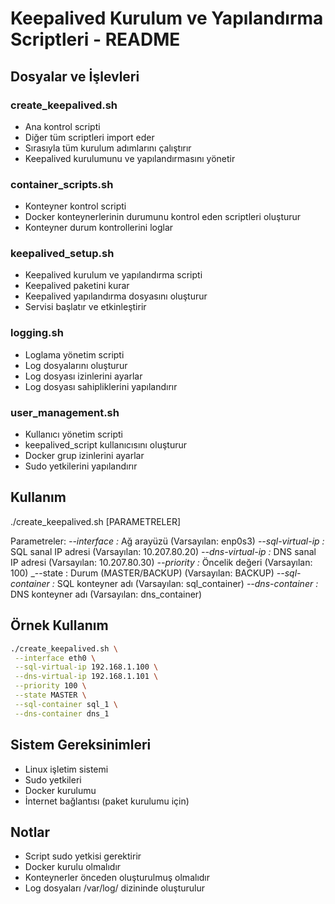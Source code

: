 # Keepalived Kurulum ve Yapılandırma Scriptleri - README

## Dosyalar ve İşlevleri

### create_keepalived.sh

- Ana kontrol scripti
- Diğer tüm scriptleri import eder
- Sırasıyla tüm kurulum adımlarını çalıştırır
- Keepalived kurulumunu ve yapılandırmasını yönetir

### container_scripts.sh

- Konteyner kontrol scripti
- Docker konteynerlerinin durumunu kontrol eden scriptleri oluşturur
- Konteyner durum kontrollerini loglar

### keepalived_setup.sh

- Keepalived kurulum ve yapılandırma scripti
- Keepalived paketini kurar
- Keepalived yapılandırma dosyasını oluşturur
- Servisi başlatır ve etkinleştirir

### logging.sh

- Loglama yönetim scripti
- Log dosyalarını oluşturur
- Log dosyası izinlerini ayarlar
- Log dosyası sahipliklerini yapılandırır

### user_management.sh

- Kullanıcı yönetim scripti
- keepalived_script kullanıcısını oluşturur
- Docker grup izinlerini ayarlar
- Sudo yetkilerini yapılandırır

## Kullanım

./create_keepalived.sh [PARAMETRELER]

Parametreler:
_--interface :_ Ağ arayüzü (Varsayılan: enp0s3)
_--sql-virtual-ip :_ SQL sanal IP adresi (Varsayılan: 10.207.80.20)
_--dns-virtual-ip :_ DNS sanal IP adresi (Varsayılan: 10.207.80.30)
_--priority :_ Öncelik değeri (Varsayılan: 100)
_--state : Durum (MASTER/BACKUP) (Varsayılan: BACKUP)
_--sql-container :_ SQL konteyner adı (Varsayılan: sql_container)
_--dns-container :_ DNS konteyner adı (Varsayılan: dns_container)

## Örnek Kullanım

```bash
./create_keepalived.sh \
 --interface eth0 \
 --sql-virtual-ip 192.168.1.100 \
 --dns-virtual-ip 192.168.1.101 \
 --priority 100 \
 --state MASTER \
 --sql-container sql_1 \
 --dns-container dns_1
```

## Sistem Gereksinimleri

- Linux işletim sistemi
- Sudo yetkileri
- Docker kurulumu
- İnternet bağlantısı (paket kurulumu için)

## Notlar

- Script sudo yetkisi gerektirir
- Docker kurulu olmalıdır
- Konteynerler önceden oluşturulmuş olmalıdır
- Log dosyaları /var/log/ dizininde oluşturulur
